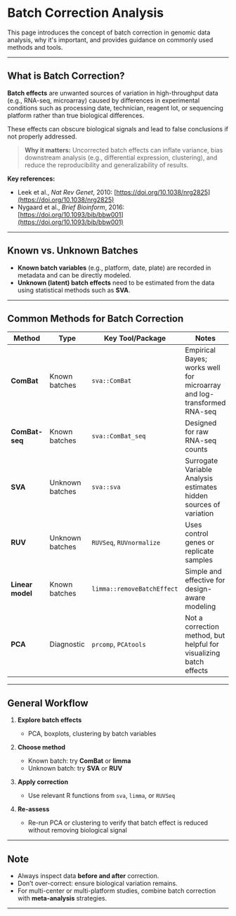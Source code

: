 # Batch Correction Analysis

This page introduces the concept of batch correction in genomic data analysis, why it's important, and provides guidance on commonly used methods and tools.

---

## What is Batch Correction?

**Batch effects** are unwanted sources of variation in high-throughput data (e.g., RNA-seq, microarray) caused by differences in experimental conditions such as processing date, technician, reagent lot, or sequencing platform rather than true biological differences.

These effects can obscure biological signals and lead to false conclusions if not properly addressed.

> **Why it matters:** Uncorrected batch effects can inflate variance, bias downstream analysis (e.g., differential expression, clustering), and reduce the reproducibility and generalizability of results.

**Key references:**
- Leek et al., *Nat Rev Genet*, 2010: [https://doi.org/10.1038/nrg2825](https://doi.org/10.1038/nrg2825)
- Nygaard et al., *Brief Bioinform*, 2016: [https://doi.org/10.1093/bib/bbw001](https://doi.org/10.1093/bib/bbw001)

---

## Known vs. Unknown Batches

- **Known batch variables** (e.g., platform, date, plate) are recorded in metadata and can be directly modeled.
- **Unknown (latent) batch effects** need to be estimated from the data using statistical methods such as **SVA**.

---

## Common Methods for Batch Correction

| Method       | Type           | Key Tool/Package       | Notes |
|--------------|----------------|------------------------|-------|
| **ComBat**   | Known batches  | `sva::ComBat`          | Empirical Bayes; works well for microarray and log-transformed RNA-seq |
| **ComBat-seq** | Known batches | `sva::ComBat_seq`      | Designed for raw RNA-seq counts |
| **SVA**      | Unknown batches| `sva::sva`             | Surrogate Variable Analysis estimates hidden sources of variation |
| **RUV**      | Unknown batches| `RUVSeq`, `RUVnormalize` | Uses control genes or replicate samples |
| **Linear model** | Known batches | `limma::removeBatchEffect` | Simple and effective for design-aware modeling |
| **PCA**      | Diagnostic     | `prcomp`, `PCAtools`   | Not a correction method, but helpful for visualizing batch effects |

---

## General Workflow

1. **Explore batch effects**
   - PCA, boxplots, clustering by batch variables

2. **Choose method**
   - Known batch: try **ComBat** or **limma** 
   - Unknown batch: try **SVA** or **RUV**

3. **Apply correction**
   - Use relevant R functions from `sva`, `limma`, or `RUVSeq`

4. **Re-assess**
   - Re-run PCA or clustering to verify that batch effect is reduced without removing biological signal

---

## Note

- Always inspect data **before and after** correction.
- Don’t over-correct: ensure biological variation remains.
- For multi-center or multi-platform studies, combine batch correction with **meta-analysis** strategies.

---

